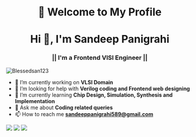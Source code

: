 <h1 align="center">🎯 Welcome to My Profile</h1>
<h1 align="center">Hi 👋, I'm Sandeep Panigrahi</h1>
<h3 align="center">|| I'm a Frontend VlSI Engineer ||</h3>
<p align="left"> <img src="https://komarev.com/ghpvc/?username=Blessedsan123&label=Profile%20views&color=0e75b6&style=flat" alt="Blessedsan123" /> </p>


- 🔭 I’m currently working on **VLSI Domain**
- 🤝 I’m looking for help with **Verilog coding and Frontend web designing**
- 🌱 I’m currently learning **Chip Design, Simulation, Synthesis and Implementation**
- 💬 Ask me about **Coding related queries**
- 📫 How to reach me **sandeeppanigrahi589@gmail.com**

<div> <a href="https://github.com/Blessedsan123" target="_blank"><img src="https://img.shields.io/badge/GitHub-100000?style=for-the-badge&logo=github&logoColor=white" target="_blank"></a>
<a href="https://www.instagram.com/imsandeeppanigrahi?igsh=b2E3bzdzOGg3dmZ5" target="_blank"><img src="https://img.shields.io/badge/Instagram-E4405F?style=for-the-badge&logo=instagram&logoColor=white" target="_blank"></a>
<a href = "mailto:sandeeppanigrahi589@gmail.com"><img src="https://img.shields.io/badge/-Gmail-%23333?style=for-the-badge&logo=gmail&logoColor=white" target="_blank"></a>


